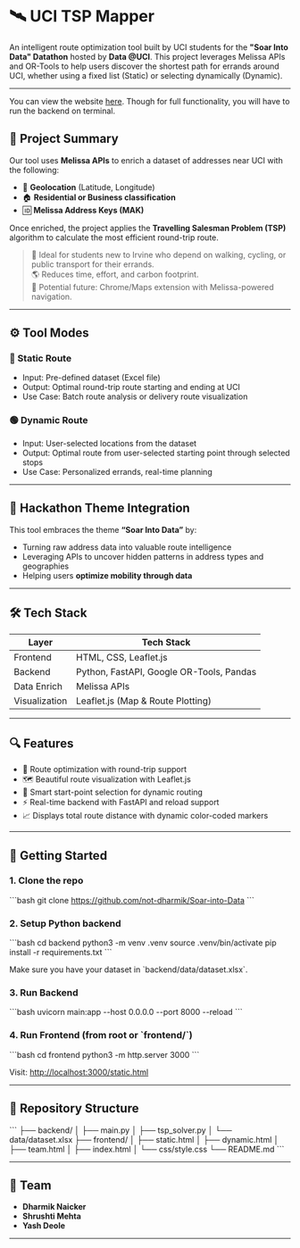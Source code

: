 
# 🛰️ UCI TSP Mapper

An intelligent route optimization tool built by UCI students for the **"Soar Into Data" Datathon** hosted by **Data @UCI**. This project leverages Melissa APIs and OR-Tools to help users discover the shortest path for errands around UCI, whether using a fixed list (Static) or selecting dynamically (Dynamic).

---

You can view the website [here](https://not-dharmik.github.io/Soar-into-Data/). Though for full functionality, you will have to run the backend on terminal.

## 📖 Project Summary

Our tool uses **Melissa APIs** to enrich a dataset of addresses near UCI with the following:

- 🧭 **Geolocation** (Latitude, Longitude)
- 🏠 **Residential or Business classification**
- 🆔 **Melissa Address Keys (MAK)**

Once enriched, the project applies the **Travelling Salesman Problem (TSP)** algorithm to calculate the most efficient round-trip route.

> 🚶 Ideal for students new to Irvine who depend on walking, cycling, or public transport for their errands.  
> 🌎 Reduces time, effort, and carbon footprint.  
> 🔭 Potential future: Chrome/Maps extension with Melissa-powered navigation.

---

## ⚙️ Tool Modes

### 🔵 Static Route
- Input: Pre-defined dataset (Excel file)
- Output: Optimal round-trip route starting and ending at UCI
- Use Case: Batch route analysis or delivery route visualization

### 🟢 Dynamic Route
- Input: User-selected locations from the dataset
- Output: Optimal route from user-selected starting point through selected stops
- Use Case: Personalized errands, real-time planning

---

## 🧠 Hackathon Theme Integration

This tool embraces the theme **“Soar Into Data”** by:
- Turning raw address data into valuable route intelligence
- Leveraging APIs to uncover hidden patterns in address types and geographies
- Helping users **optimize mobility through data**

---

## 🛠️ Tech Stack

| Layer        | Tech Stack                               |
|--------------|-------------------------------------------|
| Frontend     | HTML, CSS, Leaflet.js                     |
| Backend      | Python, FastAPI, Google OR-Tools, Pandas  |
| Data Enrich  | Melissa APIs                              |
| Visualization| Leaflet.js (Map & Route Plotting)         |

---

## 🔍 Features

- 🔁 Route optimization with round-trip support
- 🗺️ Beautiful route visualization with Leaflet.js
- 🧠 Smart start-point selection for dynamic routing
- ⚡ Real-time backend with FastAPI and reload support
- 📈 Displays total route distance with dynamic color-coded markers

---

## 🚀 Getting Started

### 1. Clone the repo

\`\`\`bash
git clone https://github.com/not-dharmik/Soar-into-Data
\`\`\`

### 2. Setup Python backend

\`\`\`bash
cd backend
python3 -m venv .venv
source .venv/bin/activate
pip install -r requirements.txt
\`\`\`

Make sure you have your dataset in \`backend/data/dataset.xlsx\`.

### 3. Run Backend

\`\`\`bash
uvicorn main:app --host 0.0.0.0 --port 8000 --reload
\`\`\`

### 4. Run Frontend (from root or \`frontend/\`)

\`\`\`bash
cd frontend
python3 -m http.server 3000
\`\`\`

Visit: [http://localhost:3000/static.html](http://localhost:3000/static.html)

---

## 📂 Repository Structure

\`\`\`
├── backend/
│   ├── main.py
│   ├── tsp_solver.py
│   └── data/dataset.xlsx
├── frontend/
│   ├── static.html
│   ├── dynamic.html
│   ├── team.html
│   ├── index.html
│   └── css/style.css
└── README.md
\`\`\`

---

## 👥 Team

- **Dharmik Naicker**
- **Shrushti Mehta** 
- **Yash Deole**

---
